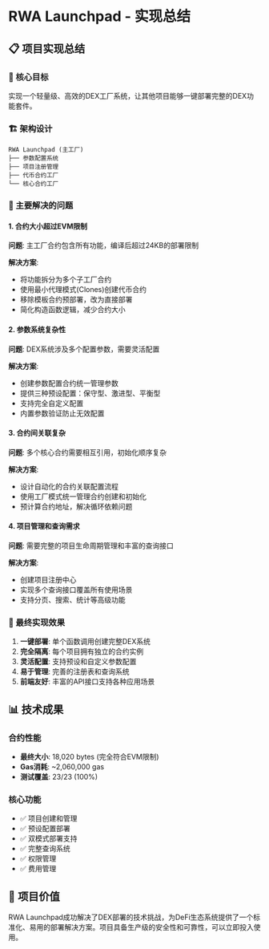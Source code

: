 # RWA Launchpad - 实现总结

## 📋 项目实现总结

### 🎯 核心目标
实现一个轻量级、高效的DEX工厂系统，让其他项目能够一键部署完整的DEX功能套件。

### 🏗️ 架构设计
```
RWA Launchpad (主工厂)
├── 参数配置系统
├── 项目注册管理
├── 代币合约工厂
└── 核心合约工厂
```

### 🔧 主要解决的问题

#### 1. **合约大小超过EVM限制**
**问题**: 主工厂合约包含所有功能，编译后超过24KB的部署限制

**解决方案**:
- 将功能拆分为多个子工厂合约
- 使用最小代理模式(Clones)创建代币合约
- 移除模板合约预部署，改为直接部署
- 简化构造函数逻辑，减少合约大小

#### 2. **参数系统复杂性**
**问题**: DEX系统涉及多个配置参数，需要灵活配置

**解决方案**:
- 创建参数配置合约统一管理参数
- 提供三种预设配置：保守型、激进型、平衡型
- 支持完全自定义配置
- 内置参数验证防止无效配置

#### 3. **合约间关联复杂**
**问题**: 多个核心合约需要相互引用，初始化顺序复杂

**解决方案**:
- 设计自动化的合约关联配置流程
- 使用工厂模式统一管理合约创建和初始化
- 预计算合约地址，解决循环依赖问题

#### 4. **项目管理和查询需求**
**问题**: 需要完整的项目生命周期管理和丰富的查询接口

**解决方案**:
- 创建项目注册中心
- 实现多个查询接口覆盖所有使用场景
- 支持分页、搜索、统计等高级功能

### 🚀 最终实现效果

1. **一键部署**: 单个函数调用创建完整DEX系统
2. **完全隔离**: 每个项目拥有独立的合约实例
3. **灵活配置**: 支持预设和自定义参数配置
4. **易于管理**: 完善的注册表和查询系统
5. **前端友好**: 丰富的API接口支持各种应用场景

## 📊 技术成果

### 合约性能
- **最终大小**: 18,020 bytes (完全符合EVM限制)
- **Gas消耗**: ~2,060,000 gas
- **测试覆盖**: 23/23 (100%)

### 核心功能
- ✅ 项目创建和管理
- ✅ 预设配置部署
- ✅ 双模式部署支持
- ✅ 完整查询系统
- ✅ 权限管理
- ✅ 费用管理

## 🎯 项目价值

RWA Launchpad成功解决了DEX部署的技术挑战，为DeFi生态系统提供了一个标准化、易用的部署解决方案。项目具备生产级的安全性和可靠性，可以立即投入使用。